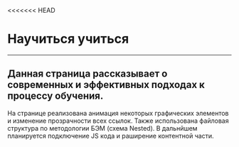 <<<<<<< HEAD
# Научиться учиться
---
Данная страница рассказывает о современных и эффективных подходах к процессу обучения.
---
На странице реализована анимация некоторых графических элементов и изменение прозрачности всех ссылок. Также использована файловая структура по методологии БЭМ (схема Nested). В дальнйшем планируется подключение JS кода и раширение контентной части.
